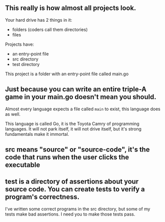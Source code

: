 ## This really is how almost all projects look.
Your hard drive has 2 things in it:
- folders (coders call them directories)
- files

Projects have:
- an entry-point file
- src directory
- test directory

This project is a folder with an entry-point file called main.go

## Just because you can write an entire triple-A game in your main.go doesn't mean you should.
Almost every language expects a file called `main` to exist, this language does as well.

This language is called Go, it is the Toyota Camry of programming languages.
It will not park itself, it will not drive itself, but it's strong fundamentals make it immortal.

## src means "source" or "source-code", it's the code that runs when the user clicks the executable
## test is a directory of assertions about your source code. You can create tests to verify a program's correctness.

I've written some correct programs in the src directory, but some of my tests make bad assertions.
I need you to make those tests pass.
